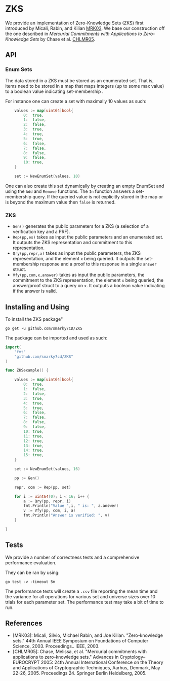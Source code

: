 # ZKS

We provide an implementation of Zero-Knowledge Sets (ZKS) first introduced by Micali, Rabin, and Kilian [MRK03](https://people.csail.mit.edu/silvio/Selected%20Scientific%20Papers/Zero%20Knowledge/Zero-Knowledge_Sets.pdf). We base our construction off the one described in *Mercurial Commitments with Applications to Zero-Knowledge Sets* by Chase et al. [CHLMR05](https://cs.brown.edu/~mchase/papers/merc.pdf).

## API

### Enum Sets

The data stored in a ZKS must be stored as an enumerated set. That is, items need to be stored in a map that maps integers (up to some max value) to a boolean value indicating set-membership .

For instance one can create a set with maximally 10 values as such:

```go
	values := map[uint64]bool{
		0:  true,
		1:  false,
		2:  false,
		3:  true,
		4:  true,
		5:  true,
		6:  false,
		7:  false,
		8:  false,
		9:  false,
		10: true,
    }

    set := NewEnumSet(values, 10)
```

One can also create this set dynamically by creating an empty EnumSet and using the `Add` and `Remove` functions. The `In` function answers a set-membership query. If the queried value is not explicitly stored in the map or is beyond the maximum value then `false` is returned.

### ZKS


- `Gen()` generates the public parameters for a ZKS (a selection of a verification key and a PRF).
- `Rep(pp,es)` takes as input the public parameters and an enumerated set. It outputs the ZKS representation and commitment to this representation. 
- `Qry(pp,repr,x)` takes as input the public parameters, the ZKS representation, and the element `x` being queried. It outputs the set-membership response and a proof to this response in a single `answer` struct. 
- `Vfy(pp,com,x,answer)` takes as input the public parameters, the commitment to the ZKS representation, the element `x` being queried, the answer/proof struct to a query on `x`. It outputs a boolean value indicating if the answer is valid.

## Installing and Using

To install the ZKS package"

```shell
go get -u github.com/smarky7CD/ZKS
```

The package can be imported and used as such:

```go
import(
    "fmt"
    "github.com/smarky7cd/ZKS"
)

func ZKSexample() {

	values := map[uint64]bool{
		0:  true,
		1:  false,
		2:  false,
		3:  true,
		4:  true,
		5:  true,
		6:  false,
		7:  false,
		8:  false,
		9:  false,
		10: true,
		11: true,
		12: true,
		13: true,
		14: true,
		15: true,
	}

	set := NewEnumSet(values, 16)

	pp := Gen()

	repr, com := Rep(pp, set)

	for i := uint64(0); i < 16; i++ {
		a := Qry(pp, repr, i)
        fmt.Println("Value ",i, " is: ", a.answer)
		v := Vfy(pp, com, i, a)
		fmt.Println("Answer is verified: ", v)
	}

}


```

## Tests 

We provide a number of correctness tests and a comprehensive performance evaluation.

They can be ran by using:

```shell
go test -v -timeout 5m
```

The performance tests will create a `.csv` file reporting the mean time and the variance for all operations for various set and universe sizes over 10 trials for each parameter set. The performance test may take a bit of time to run.

## References

- [MRK03]: Micali, Silvio, Michael Rabin, and Joe Kilian. "Zero-knowledge sets." 44th Annual IEEE Symposium on Foundations of Computer Science, 2003. Proceedings.. IEEE, 2003.
- [CHLMR05]: Chase, Melissa, et al. "Mercurial commitments with applications to zero-knowledge sets." Advances in Cryptology–EUROCRYPT 2005: 24th Annual International Conference on the Theory and Applications of Cryptographic Techniques, Aarhus, Denmark, May 22-26, 2005. Proceedings 24. Springer Berlin Heidelberg, 2005.

